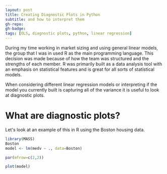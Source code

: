 ```yaml
---
layout: post
title: Creating Diagnostic Plots in Python
subtitle: and how to interpret them
gh-repo:
gh-badge:
tags: [OLS, diagnostic plots, python, linear regression]
---
```


During my time working in market sizing and using general linear models, the group that I was in used R as the main programming language. This decision was made because of how the team was structured and the strengths of each member. R was primarily built as a data analysis tool with an emphasis on statistical features and is great for all sorts of statistical models.

When considering different linear regression models or interpreting if the model you currently built is capturing all of the variance it is useful to look at diagnostic plots.

# What are diagnostic plots?
Let's look at an example of this in R using the Boston housing data.

```r
library(MASS)
Boston
model <- lm(medv ~ ., data=Boston)

par(mfrow=c(2,2))

plot(model)
```
